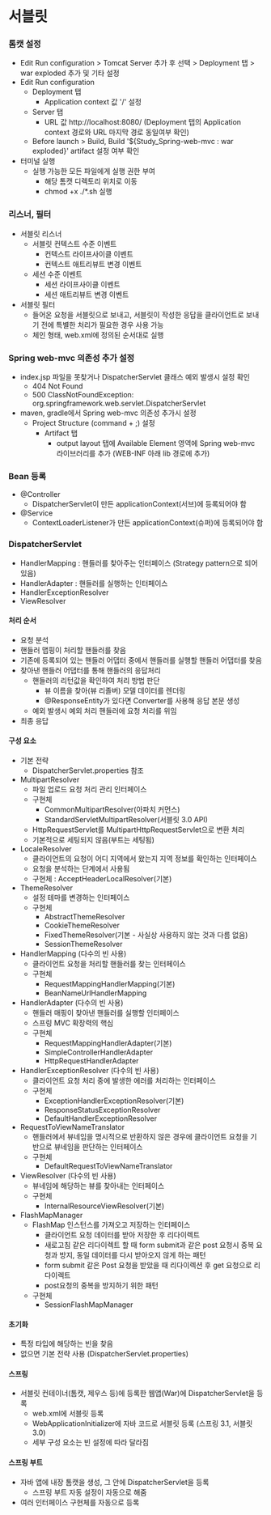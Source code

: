 # 서블릿
### 톰캣 설정
* Edit Run configuration > Tomcat Server 추가 후 선택 > Deployment 탭 > war exploded 추가 및 기타 설정
* Edit Run configuration
  * Deployment 탭
    * Application context 값 '/' 설정
  * Server 탭
    * URL 값 http://localhost:8080/ (Deployment 탭의 Application context 경로와 URL 마지막 경로 동일여부 확인)
  * Before launch > Build, Build '${Study_Spring-web-mvc : war exploded}' artifact 설정 여부 확인
* 터미널 실행
  * 실행 가능한 모든 파일에게 실행 권한 부여
    * 해당 톰캣 디렉토리 위치로 이동
    * chmod +x ./*.sh 실행

### 리스너, 필터
* 서블릿 리스너
  * 서블릿 컨텍스트 수준 이벤트
    * 컨텍스트 라이프사이클 이벤트
    * 컨텍스트 애트리뷰트 변경 이벤트
  * 세션 수준 이벤트
    * 세션 라이프사이클 이벤트
    * 세션 애트리뷰트 변경 이벤트
* 서블릿 필터
  * 들어온 요청을 서블릿으로 보내고, 서블릿이 작성한 응답을 클라이언트로 보내기 전에 특별한 처리가 필요한 경우 사용 가능
  * 체인 형태, web.xml에 정의된 순서대로 실행

### Spring web-mvc 의존성 추가 설정
* index.jsp 파일을 못찾거나 DispatcherServlet 클래스 예외 발생시 설정 확인
  * 404 Not Found
  * 500 ClassNotFoundException: org.springframework.web.servlet.DispatcherServlet
* maven, gradle에서 Spring web-mvc 의존성 추가시 설정
  * Project Structure (command + ;) 설정
    * Artifact 탭
      * output layout 탭에 Available Element 영역에 Spring web-mvc 라이브러리를 추가 (WEB-INF 아래 lib 경로에 추가)

### Bean 등록
* @Controller
  * DispatcherServlet이 만든 applicationContext(서브)에 등록되어야 함
* @Service
  * ContextLoaderListener가 만든 applicationContext(슈퍼)에 등록되어야 함
  
### DispatcherServlet
* HandlerMapping : 핸들러를 찾아주는 인터페이스 (Strategy pattern으로 되어있음)
* HandlerAdapter : 핸들러를 실행하는 인터페이스
* HandlerExceptionResolver
* ViewResolver

#### 처리 순서
* 요청 분석
* 핸들러 맵핑이 처리할 핸들러를 찾음
* 기존에 등록되어 있는 핸들러 어댑터 중에서 핸들러를 실행할 핸들러 어댑터를 찾음
* 찾아낸 핸들러 어댑터를 통해 핸들러의 응답처리
  * 핸들러의 리턴값을 확인하여 처리 방법 판단
    * 뷰 이름을 찾아(뷰 리졸버) 모델 데이터를 렌더링
    * @ResponseEntity가 있다면 Converter를 사용해 응답 본문 생성
  * 예외 발생시 예외 처리 핸들러에 요청 처리를 위임
* 최종 응답

#### 구성 요소
* 기본 전략
  * DispatcherServlet.properties 참조
* MultipartResolver
  * 파일 업로드 요청 처리 관리 인터페이스
  * 구현체
    * CommonMultipartResolver(아파치 커먼스)
    * StandardServletMultipartResolver(서블릿 3.0 API)
  * HttpRequestServlet를 MultipartHttpRequestServlet으로 변환 처리
  * 기본적으로 세팅되지 않음(부트는 세팅됨)
* LocaleResolver
  * 클라이언트의 요청이 어디 지역에서 왔는지 지역 정보를 확인하는 인터페이스
  * 요청을 분석하는 단계에서 사용됨
  * 구현체 : AcceptHeaderLocalResolver(기본)
* ThemeResolver
  * 설정 테마를 변경하는 인터페이스
  * 구현체
    * AbstractThemeResolver
    * CookieThemeResolver
    * FixedThemeResolver(기본 - 사실상 사용하지 않는 것과 다름 없음)
    * SessionThemeResolver
* HandlerMapping (다수의 빈 사용)
  * 클라이언트 요청을 처리할 핸들러를 찾는 인터페이스
  * 구현체
    * RequestMappingHandlerMapping(기본)
    * BeanNameUrlHandlerMapping
* HandlerAdapter (다수의 빈 사용)
  * 핸들러 매핑이 찾아낸 핸들러를 실행할 인터페이스
  * 스프링 MVC 확장력의 핵심
  * 구현체
    * RequestMappingHandlerAdapter(기본)
    * SimpleControllerHandlerAdapter
    * HttpRequestHandlerAdapter
* HandlerExceptionResolver (다수의 빈 사용)
  * 클라이언트 요청 처리 중에 발생한 에러를 처리하는 인터페이스
  * 구현체
    * ExceptionHandlerExceptionResolver(기본)
    * ResponseStatusExceptionResolver
    * DefaultHandlerExceptionResolver
* RequestToViewNameTranslator
  * 핸들러에서 뷰네임을 명시적으로 반환하지 않은 경우에 클라이언트 요청을 기반으로 뷰네임을 판단하는 인터페이스
  * 구현체
    * DefaultRequestToViewNameTranslator
* ViewResolver (다수의 빈 사용)
  * 뷰네임에 해당하는 뷰를 찾아내는 인터페이스
  * 구현체
    * InternalResourceViewResolver(기본)
* FlashMapManager
  * FlashMap 인스턴스를 가져오고 저장하는 인터페이스
    * 클라이언트 요청 데이터를 받아 저장한 후 리다이렉트
    * 새로고침 같은 리다이렉트 할 때 form submit과 같은 post 요청시 중복 요청과 방지, 동일 데이터를 다시 받아오지 않게 하는 패턴
    * form submit 같은 Post 요청을 받았을 때 리다이렉션 후 get 요청으로 리다이렉트
    * post요청의 중복을 방지하기 위한 패턴
  * 구현체
    * SessionFlashMapManager

#### 초기화
* 특정 타입에 해당하는 빈을 찾음
* 없으면 기본 전략 사용 (DispatcherServlet.properties)

#### 스프링
* 서블릿 컨테이너(톰캣, 제우스 등)에 등록한 웹앱(War)에 DispatcherServlet을 등록
  * web.xml에 서블릿 등록
  * WebApplicationInitializer에 자바 코드로 서블릿 등록 (스프링 3.1, 서블릿 3.0)
  * 세부 구성 요소는 빈 설정에 따라 달라짐

#### 스프링 부트
* 자바 앱에 내장 톰캣을 생성, 그 안에 DispatcherServlet을 등록
  * 스프링 부트 자동 설정이 자동으로 해줌
* 여러 인터페이스 구현체를 자동으로 등록

